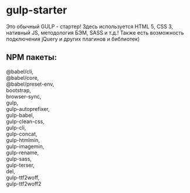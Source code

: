 # gulp-starter

Это обычный GULP - стартер!
Здесь используется HTML 5, CSS 3, нативный JS, методология БЭМ, SASS и т.д.!
Также есть возможность подключения jQuery и других плагинов и библиотек)

## NPM пакеты:
   @babel/cli,<br>
   @babel/core,<br>
   @babel/preset-env,<br>
   bootstrap,<br>
   browser-sync,<br>
   gulp,<br>
   gulp-autoprefixer,<br>
   gulp-babel,<br>
   gulp-clean-css,<br>
   gulp-cli,<br>
   gulp-concat,<br>
   gulp-htmlmin,<br>
   gulp-imagemin,<br>
   gulp-rename,<br>
   gulp-sass,<br>
   gulp-terser,<br>
   del,<br>
   gulp-ttf2woff,<br>
   gulp-ttf2woff2
